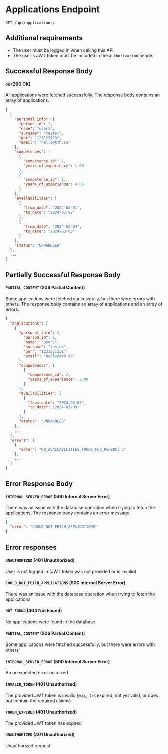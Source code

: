 # Applications Endpoint

`GET /api/applications/`

## Additional requirements

* The user must be logged in when calling this API
* The user's JWT token must be included in the `Authorization` header

## Successful Response Body

#### `OK` (200 OK)

All applications were fetched successfully. The response body contains an array of applications.

```json
[
  {
    "personal_info": {
      "person_id": 1,
      "name": "user1",
      "surname": "tester",
      "pnr": "123123123",
      "email": "hello@kth.se"
    },
    "competences": [
      {
        "competence_id": 1,
        "years_of_experience": 1.00
      },
      {
        "competence_id": 1,
        "years_of_experience": 4.00
      }
    ],
    "availabilities": [
      {
        "from_date": "2024-03-01",
        "to_date": "2024-03-02"
      },
      {
        "from_date": "2024-03-04",
        "to_date": "2024-03-05"
      }
    ],
    "status": "UNHANDLED"
  },
  ...
]
```

## Partially Successful Response Body

#### `PARTIAL_CONTENT` (206 Partial Content)

Some applications were fetched successfully, but there were errors with others. The response body contains an array of
applications and an array of errors.

```json
{
  "applications": [
    {
      "personal_info": {
        "person_id": 1,
        "name": "user2",
        "surname": "tester",
        "pnr": "1231231232",
        "email": "hello@kth.se"
      },
      "competences": [
        {
          "competence_id": 2,
          "years_of_experience": 2.00
        }
      ],
      "availabilities": [
        {
          "from_date": "2024-03-02",
          "to_date": "2024-03-03"
        }
      ],
      "status": "UNHANDLED"
    },
    ...
  ],
  "errors": [
    {
      "error": "NO_AVAILABILITIES_FOUND_FOR_PERSON: 1"
    },
    ...
  ]
}
```

## Error Response Body

#### `INTERNAL_SERVER_ERROR` (500 Internal Server Error)

There was an issue with the database operation when trying to fetch the applications. The response body contains an
error message.

```json
{
  "error": "COULD_NOT_FETCH_APPLICATIONS"
}
```

## Error responses

#### `UNAUTHORIZED` (401 Unauthorized)

User is not logged in (JWT token was not provided or is invalid)

#### `COULD_NOT_FETCH_APPLICATIONS` (500 Internal Server Error)

There was an issue with the database operation when trying to fetch the applications

#### `NOT_FOUND` (404 Not Found)

No applications were found in the database

#### `PARTIAL_CONTENT` (206 Partial Content)

Some applications were fetched successfully, but there were errors with others

#### `INTERNAL_SERVER_ERROR` (500 Internal Server Error)

An unexpected error occurred

#### `INVALID_TOKEN` (401 Unauthorized)

The provided JWT token is invalid (e.g., it is expired, not yet valid, or does not contain the required claims)

#### `TOKEN_EXPIRED` (401 Unauthorized)

The provided JWT token has expired

#### `UNAUTHORIZED` (401 Unauthorized)

Unauthorized request